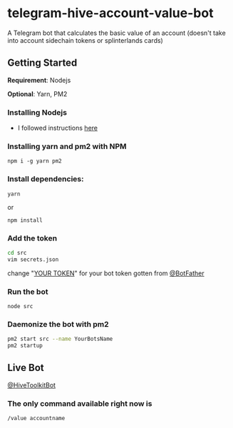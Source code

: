 # telegram-hive-account-value-bot
A Telegram bot that calculates the basic value of an account (doesn't take into account sidechain tokens or splinterlands cards)

## Getting Started

**Requirement**: Nodejs

**Optional**: Yarn, PM2

### Installing Nodejs

- I followed instructions [here](https://github.com/tj/n)

### Installing yarn and pm2 with NPM

`npm i -g yarn pm2`

### Install dependencies:

`yarn`

or

`npm install`

### Add the token

```bash
cd src
vim secrets.json
```

change "[YOUR TOKEN](https://github.com/CryptoSharon/telegram-hive-account-value-bot/blob/master/src/secrets.json)" for your bot token gotten from [@BotFather](https://t.me/Botfather)

### Run the bot

`node src`

### Daemonize the bot with pm2

```bash
pm2 start src --name YourBotsName
pm2 startup
```

## Live Bot

[@HiveToolkitBot](https://t.me/HiveToolkitBot)

### The only command available right now is

`/value accountname`
